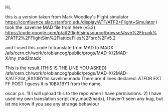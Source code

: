 Hi,

this is a version taken from Mark Woodley's Flight simulator
https://confluence.slac.stanford.edu/display/ATF/ATF2+Flight+Simulator
I took the .saveline MAD file from here (v5.2)
https://code.google.com/p/atf2flightsim/source/browse/#svn%2Ftrunk%
2FATF2%2FFlightSim%2FlatticeFiles%2Fsrc%2Fv5.2

and I used this code to translate from MAD to MADX
/afs/cern.ch/work/o/oblancog/public/progs/MAD-X/2MAD-X/my_mad2madx

This is the result (THIS IS THE LINE YOU ASKED)
/afs/cern.ch/work/o/oblancog/public/progs/MAD-X/2MAD-X/ATF2lat_BX10BY1nl.saveline.madx
There are 4 lines declared:
ATFDR
EXT
FF
POST
I guess it is 10BX1BY1 from the name.

oscar
p.s. 1) I will upload this to the repo when I have permissions.
     2) I have used my own translation script (my_mad2madx), I haven't
seen any bug, but let me know if you see any strange behaviour



